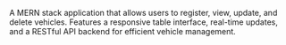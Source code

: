 A MERN stack application that allows users to register, view, update, and delete vehicles. Features a responsive table interface, real-time updates, and a RESTful API backend for efficient vehicle management.
